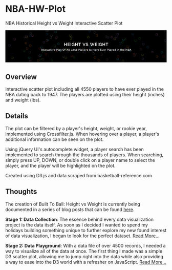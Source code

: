 # NBA-HW-Plot
NBA Historical Height vs Weight Interactive Scatter Plot

![BTB-HvW](preview.png)

## Overview

Interactive scatter plot including all 4550 players to have ever played in the NBA dating back to 1947.
The players are plotted using their height (inches) and weight (lbs).

## Details
The plot can be filtered by a player's height, weight, or rookie year, implemented using Crossfilter.js.
When hovering over a player, a player's additional information can be seen on the plot.

Using jQuery UI's autocomplete widget, a player search has been implemented to search through the thousands of players.
When searching, simply press UP, DOWN, or double click on a player name to select the player, and the player will be highlighted on the plot.

Created using D3.js and data scraped from basketball-reference.com

## Thoughts
The creation of Built To Ball: Height vs Weight is currently being documented in a series of blog posts that can be found [here](https://medium.com/built-to-ball).

**Stage 1: Data Collection**: The essence behind every data visualization project is the data itself. As soon as I decided I wanted to spend my holidays building something unique to further explore my new found interest of data visualization, I began to look for the perfect dataset. [Read More...](https://medium.com/built-to-ball/the-making-of-built-to-ball-e39dba7bbfa2)

**Stage 2: Data Playground**: With a data file of over 4500 records, I needed a way to visualize all of the data at once. The first thing I made was a simple D3 scatter plot, allowing me to jump right into the data while also providing a way to ease into the D3 world with a refresher on JavaScript. [Read More...](https://medium.com/built-to-ball/stage-2-playing-with-data-10524ed210ff)